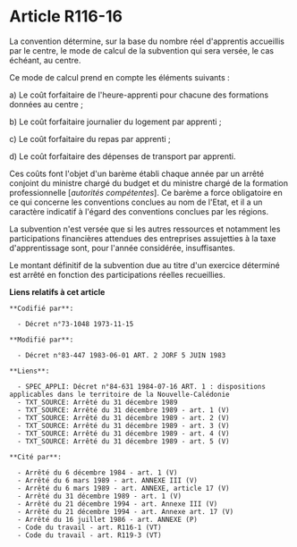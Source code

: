 # Article R116-16

La convention détermine, sur la base du nombre réel d'apprentis accueillis par le centre, le mode de calcul de la subvention
qui sera versée, le cas échéant, au centre. 

Ce mode de calcul prend en compte les éléments suivants : 

a) Le coût forfaitaire de l'heure-apprenti pour chacune des formations données au centre ; 

b) Le coût forfaitaire journalier du logement par apprenti ; 

c) Le coût forfaitaire du repas par apprenti ; 

d) Le coût forfaitaire des dépenses de transport par apprenti. 

Ces coûts font l'objet d'un barème établi chaque année par un arrêté conjoint du ministre chargé du budget et du ministre
chargé de la formation professionnelle [*autorités compétentes*]. Ce barème a force obligatoire en ce qui concerne les
conventions conclues au nom de l'Etat, et il a un caractère indicatif à l'égard des conventions conclues par les régions. 

La subvention n'est versée que si les autres ressources et notamment les participations financières attendues des entreprises
assujetties à la taxe d'apprentissage sont, pour l'année considérée, insuffisantes. 

Le montant définitif de la subvention due au titre d'un exercice déterminé est arrêté en fonction des participations réelles
recueillies.

**Liens relatifs à cet article**

	**Codifié par**:

	  - Décret n°73-1048 1973-11-15

	**Modifié par**:

	  - Décret n°83-447 1983-06-01 ART. 2 JORF 5 JUIN 1983

	**Liens**:

	  - SPEC_APPLI: Décret n°84-631 1984-07-16 ART. 1 : dispositions applicables dans le territoire de la Nouvelle-Calédonie
	  - TXT_SOURCE: Arrêté du 31 décembre 1989
	  - TXT_SOURCE: Arrêté du 31 décembre 1989 - art. 1 (V)
	  - TXT_SOURCE: Arrêté du 31 décembre 1989 - art. 2 (V)
	  - TXT_SOURCE: Arrêté du 31 décembre 1989 - art. 3 (V)
	  - TXT_SOURCE: Arrêté du 31 décembre 1989 - art. 4 (V)
	  - TXT_SOURCE: Arrêté du 31 décembre 1989 - art. 5 (V)

	**Cité par**:

	  - Arrêté du 6 décembre 1984 - art. 1 (V)
	  - Arrêté du 6 mars 1989 - art. ANNEXE III (V)
	  - Arrêté du 6 mars 1989 - art. ANNEXE, article 17 (V)
	  - Arrêté du 31 décembre 1989 - art. 1 (V)
	  - Arrêté du 21 décembre 1994 - art. Annexe III (V)
	  - Arrêté du 21 décembre 1994 - art. Annexe art. 17 (V)
	  - Arrêté du 16 juillet 1986 - art. ANNEXE (P)
	  - Code du travail - art. R116-1 (VT)
	  - Code du travail - art. R119-3 (VT)
